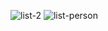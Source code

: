 
![list-2](https://user-images.githubusercontent.com/81176026/222204365-10d5374e-cc8c-4c43-a927-05254d06f247.jpg)
![list-person](https://user-images.githubusercontent.com/81176026/222204416-3f9fbdcd-4b36-4a4b-a2ba-d38e500fbe76.jpg)
